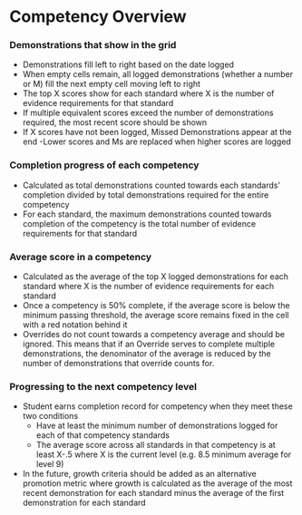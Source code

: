 # Competency Overview

### Demonstrations that show in the grid

* Demonstrations fill left to right based on the date logged
* When empty cells remain, all logged demonstrations \(whether a number or M\) fill the next empty cell moving left to right 
* The top X scores show for each standard where X is the number of evidence requirements for that standard
* If multiple equivalent scores exceed the number of demonstrations required, the most recent score should be shown
* If X scores have not been logged, Missed Demonstrations appear at the end
  -Lower scores and Ms are replaced when higher scores are logged

### Completion progress of each competency

* Calculated as total demonstrations counted towards each standards’ completion divided by total demonstrations required for the entire competency
* For each standard, the maximum demonstrations counted towards completion of the competency is the total number of evidence requirements for that standard 

### Average score in a competency

* Calculated as the average of the top X logged demonstrations for each standard where X is the number of evidence requirements for each standard 
* Once a competency is 50% complete, if the average score is below the minimum passing threshold, the average score remains fixed in the cell with a red notation behind it
* Overrides do not count towards a competency average and should be ignored. This means that if an Override serves to complete multiple demonstrations, the denominator of the average is reduced by the number of demonstrations that override counts for. 

### Progressing to the next competency level

* Student earns completion record for competency when they meet these two conditions
  * Have at least the minimum number of demonstrations logged for each of that competency standards
  * The average score across all standards in that competency is at least X-.5 where X is the current level \(e.g. 8.5 minimum average for level 9\)
* In the future, growth criteria should be added as an alternative promotion metric where growth is calculated as the average of the most recent demonstration for each standard minus the average of the first demonstration for each standard



